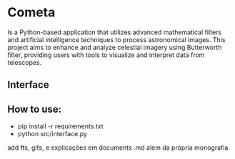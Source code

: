 # Cometa
Is a Python-based application that utilizes advanced mathematical filters and artificial intelligence techniques to process astronomical images. This project aims to enhance and analyze celestial imagery using Butterworth filter, providing users with tools to visualize and interpret data from telescopes.

## Interface

## How to use:
- pip install -r requirements.txt
- python src/interface.py

add fts, gifs, e explicações em documents .md alem da própria monografia